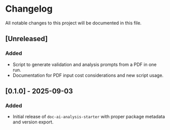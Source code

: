 # Changelog

All notable changes to this project will be documented in this file.

## [Unreleased]
### Added
- Script to generate validation and analysis prompts from a PDF in one run.
- Documentation for PDF input cost considerations and new script usage.

## [0.1.0] - 2025-09-03
### Added
- Initial release of `doc-ai-analysis-starter` with proper package metadata and
  version export.

